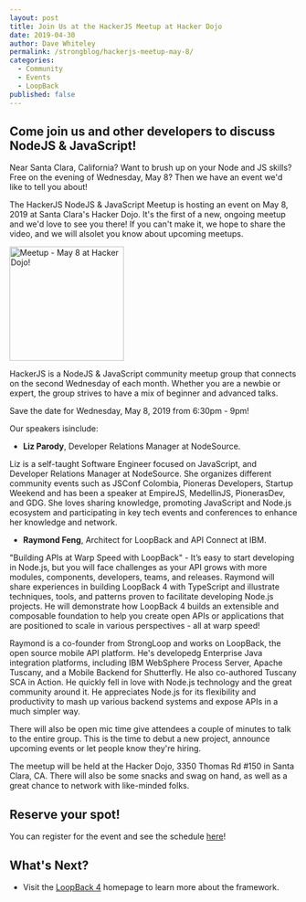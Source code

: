 ```yaml
---
layout: post
title: Join Us at the HackerJS Meetup at Hacker Dojo
date: 2019-04-30
author: Dave Whiteley
permalink: /strongblog/hackerjs-meetup-may-8/
categories:
  - Community
  - Events
  - LoopBack
published: false
---
```


## Come join us and other developers to discuss NodeJS & JavaScript!

Near Santa Clara, California? Want to brush up on your Node and JS skills? Free on the evening of Wednesday, May 8? Then we have an event we'd like to tell you about!

The HackerJS NodeJS & JavaScript Meetup is hosting an event on May 8, 2019 at Santa Clara's Hacker Dojo. It's the first of a new, ongoing meetup and we'd love to see you there! If you can't make it, we hope to share the video, and we will alsolet you know about upcoming meetups.

<!--more-->
<img src="https://strongloop.com/blog-assets/2019/05/Meetup-may-8-hackerdojo.png" alt="Meetup - May 8 at Hacker Dojo!" style="width: 200px"/>

HackerJS is a NodeJS & JavaScript community meetup group that connects on the second Wednesday of each month. Whether you are a newbie or expert, the group strives to have a mix of beginner and advanced talks.

Save the date for Wednesday, May 8, 2019 from 6:30pm - 9pm!

Our speakers isinclude:

- **Liz Parody**, Developer Relations Manager at NodeSource.

Liz is a self-taught Software Engineer focused on JavaScript, and Developer Relations Manager at NodeSource. She organizes different community events such as JSConf Colombia, Pioneras Developers, Startup Weekend and has been a speaker at EmpireJS, MedellinJS, PionerasDev, and GDG. She loves sharing knowledge, promoting JavaScript and Node.js ecosystem and participating in key tech events and conferences to enhance her knowledge and network.

- **Raymond Feng**, Architect for LoopBack and API Connect at IBM.

"Building APIs at Warp Speed with LoopBack" - It’s easy to start developing in Node.js, but you will face challenges as your API grows with more modules, components, developers, teams, and releases. Raymond will share experiences in building LoopBack 4 with TypeScript and illustrate techniques, tools, and patterns proven to facilitate developing Node.js projects. He will demonstrate how LoopBack 4 builds an extensible and composable foundation to help you create open APIs or applications that are positioned to scale in various perspectives - all at warp speed!

Raymond is a co-founder from StrongLoop and works on LoopBack, the open source mobile API platform. He's developedg Enterprise Java integration platforms, including IBM WebSphere Process Server, Apache Tuscany, and a Mobile Backend for Shutterfly. He also co-authored Tuscany SCA in Action. He quickly fell in love with Node.js technology and the great community around it. He appreciates Node.js for its flexibility and productivity to mash up various backend systems and expose APIs in a much simpler way. 

There will also be open mic time give attendees a couple of minutes to talk to the entire group. This is the time to debut a new project, announce upcoming events or let people know they're hiring.

The meetup will be held at the Hacker Dojo, 3350 Thomas Rd #150 in Santa Clara, CA. There will also be some snacks and swag on hand, as well as a great chance to network with like-minded folks. 

## Reserve your spot!

You can register for the event and see the schedule [here](https://www.meetup.com/HackerJS/events/260257127/?rv=ea2_v2)!

## What's Next?

- Visit the [LoopBack 4](http://v4.loopback.io/) homepage to learn more about the framework. 

